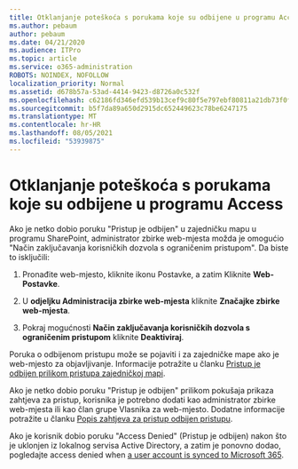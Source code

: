```yaml
---
title: Otklanjanje poteškoća s porukama koje su odbijene u programu Access
ms.author: pebaum
author: pebaum
ms.date: 04/21/2020
ms.audience: ITPro
ms.topic: article
ms.service: o365-administration
ROBOTS: NOINDEX, NOFOLLOW
localization_priority: Normal
ms.assetid: d678b57a-53ad-4414-9423-d8726a0c532f
ms.openlocfilehash: c62186fd346efd539b13cef9c80f5e797ebf80811a21db73f0f07fd86c080d55
ms.sourcegitcommit: b5f7da89a650d2915dc652449623c78be6247175
ms.translationtype: MT
ms.contentlocale: hr-HR
ms.lasthandoff: 08/05/2021
ms.locfileid: "53939875"
---
```

# <a name="troubleshoot-access-denied-messages"></a>Otklanjanje poteškoća s porukama koje su odbijene u programu Access

Ako je netko dobio poruku "Pristup je odbijen" u zajedničku mapu u programu SharePoint, administrator zbirke web-mjesta možda je omogućio "Način zaključavanja korisničkih dozvola s ograničenim pristupom". Da biste to isključili: 
  
1. Pronađite web-mjesto, kliknite ikonu Postavke, a zatim Kliknite **Web-Postavke**.
    
2. U **odjeljku Administracija zbirke web-mjesta** kliknite **Značajke zbirke web-mjesta**.
    
3. Pokraj mogućnosti **Način zaključavanja korisničkih dozvola s ograničenim pristupom** kliknite **Deaktiviraj**.
    
Poruka o odbijenom pristupu može se pojaviti i za zajedničke mape ako je web-mjesto za objavljivanje. Informacije potražite u članku [Pristup je odbijen prilikom pristupa zajedničkoj mapi](https://answers.microsoft.com/windows/forum/windows_7-files/access-denied-to-share-folder/79fae49d-cddf-4845-8ac8-c141884d85fb).
  
Ako je netko dobio poruku "Pristup je odbijen" prilikom pokušaja prikaza zahtjeva za pristup, korisnika je potrebno dodati kao administrator zbirke web-mjesta ili kao član grupe Vlasnika za web-mjesto. Dodatne informacije potražite u članku [Popis zahtjeva za pristup odbijen pristupu](https://go.microsoft.com/fwlink/?linkid=2004220).
  
Ako je korisnik dobio poruku "Access Denied" (Pristup je odbijen) nakon što je uklonjen iz lokalnog servisa Active Directory, a zatim je ponovno dodao, pogledajte access denied when [a user account is synced to Microsoft 365](https://go.microsoft.com/fwlink/?linkid=2004318).
  

